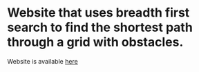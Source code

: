 # Website that uses breadth first search to find the shortest path through a grid with obstacles.
Website is available [here](https://643349e58f84d000099c294b--delightful-pavlova-dea85c.netlify.app/)

